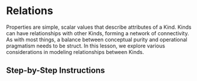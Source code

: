 # Relations

Properties are simple, scalar values that describe attributes of a Kind.  Kinds can have relationships with other Kinds, forming a network of connectivity.  As with most things, a balance between conceptual purity and operational pragmatism needs to be struct.  In this lesson, we explore various considerations in modeling relationships between Kinds.

## Step-by-Step Instructions

